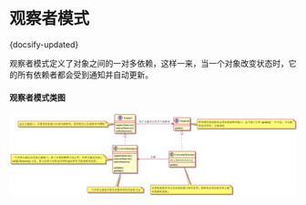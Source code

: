# 观察者模式
{docsify-updated}

观察者模式定义了对象之间的一对多依赖，这样一来，当一个对象改变状态时，它的所有依赖者都会受到通知并自动更新。

#### 观察者模式类图

<center><img src="pics/plantuml/observe-pattern.png" alt=""></center>
